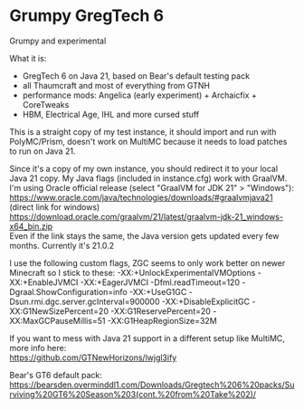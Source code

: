 # Grumpy GregTech 6
Grumpy and experimental

What it is: 
+ GregTech 6 on Java 21, based on Bear's default testing pack
+ all Thaumcraft and most of everything from GTNH
+ performance mods: Angelica (early experiment) + Archaicfix + CoreTweaks
+ HBM, Electrical Age, IHL and more cursed stuff
 
This is a straight copy of my test instance, it should import and run with PolyMC/Prism, doesn't work on MultiMC because it needs to load patches to run on Java 21.

Since it's a copy of my own instance, you should redirect it to your local Java 21 copy. My Java flags (included in instance.cfg) work with GraalVM.
I'm using Oracle official release (select "GraalVM for JDK 21" > "Windows"):  
https://www.oracle.com/java/technologies/downloads/#graalvmjava21   
(direct link for windows) https://download.oracle.com/graalvm/21/latest/graalvm-jdk-21_windows-x64_bin.zip  
Even if the link stays the same, the Java version gets updated every few months. Currently it's 21.0.2  
 
I use the following custom flags, ZGC seems to only work better on newer Minecraft so I stick to these:
-XX:+UnlockExperimentalVMOptions -XX:+EnableJVMCI -XX:+EagerJVMCI -Dfml.readTimeout=120 -Dgraal.ShowConfiguration=info -XX:+UseG1GC -Dsun.rmi.dgc.server.gcInterval=900000 -XX:+DisableExplicitGC -XX:G1NewSizePercent=20 -XX:G1ReservePercent=20 -XX:MaxGCPauseMillis=51 -XX:G1HeapRegionSize=32M  

If you want to mess with Java 21 support in a different setup like MultiMC, more info here:  
https://github.com/GTNewHorizons/lwjgl3ify  

Bear's GT6 default pack:  
https://bearsden.overminddl1.com/Downloads/Gregtech%206%20packs/Surviving%20GT6%20Season%203(cont.%20from%20Take%202)/
